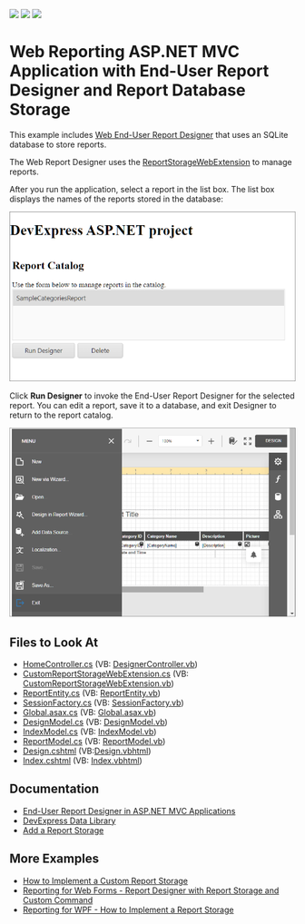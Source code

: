 <!-- default badges list -->
![](https://img.shields.io/endpoint?url=https://codecentral.devexpress.com/api/v1/VersionRange/128596503/23.1.3%2B)
[![](https://img.shields.io/badge/Open_in_DevExpress_Support_Center-FF7200?style=flat-square&logo=DevExpress&logoColor=white)](https://supportcenter.devexpress.com/ticket/details/T190370)
[![](https://img.shields.io/badge/📖_How_to_use_DevExpress_Examples-e9f6fc?style=flat-square)](https://docs.devexpress.com/GeneralInformation/403183)
<!-- default badges end -->
# Web Reporting ASP.NET MVC Application with End-User Report Designer and Report Database Storage

This example includes [Web End-User Report Designer](https://docs.devexpress.com/XtraReports/400216/web-reporting/asp-net-mvc-reporting/end-user-report-designer) that uses an SQLite database to store reports. 

The Web Report Designer uses the [ReportStorageWebExtension](https://documentation.devexpress.com/XtraReports/clsDevExpressXtraReportsWebExtensionsReportStorageWebExtensiontopic.aspx) to manage reports.

After you run the application, select a report in the list box. The list box displays the names of the reports stored in the database:

![](Images/report-catalog.png)

Click **Run Designer** to invoke the End-User Report Designer for the selected report. You can edit a report, save it to a database, and exit Designer to return to the report catalog.

![](Images/report-designer.png)

## Files to Look At  

 - [HomeController.cs](CS/Mvc_DbStorage_Sample/Controllers/HomeController.cs) (VB: [DesignerController.vb](VB/Mvc_DbStorage_Sample_VB/Controllers/HomeController.vb))  
 - [CustomReportStorageWebExtension.cs](CS/Mvc_DbStorage_Sample/Services/CustomReportStorageWebExtension.cs) (VB: [CustomReportStorageWebExtension.vb](VB/Mvc_DbStorage_Sample_VB/Services/CustomReportStorageWebExtension.vb))  
 - [ReportEntity.cs](CS/Mvc_DbStorage_Sample/DAL/ReportEntity.cs) (VB: [ReportEntity.vb](VB/Mvc_DbStorage_Sample_VB/DAL/ReportEntity.vb))  
 - [SessionFactory.cs](CS/Mvc_DbStorage_Sample/DAL/SessionFactory.cs) (VB: [SessionFactory.vb](VB/Mvc_DbStorage_Sample_VB/DAL/SessionFactory.vb))  
 - [Global.asax.cs](CS/Mvc_DbStorage_Sample/Global.asax.cs) (VB: [Global.asax.vb](VB/Mvc_DbStorage_Sample_VB/Global.asax.vb))  
 - [DesignModel.cs](CS/Mvc_DbStorage_Sample/Models/DesignModel.cs) (VB: [DesignModel.vb](VB/Mvc_DbStorage_Sample_VB/Models/DesignModel.vb))  
 - [IndexModel.cs](CS/Mvc_DbStorage_Sample/Models/IndexModel.cs) (VB: [IndexModel.vb](VB/Mvc_DbStorage_Sample_VB/Models/IndexModel.vb))  
 - [ReportModel.cs](CS/Mvc_DbStorage_Sample/Models/ReportModel.cs) (VB: [ReportModel.vb](VB/Mvc_DbStorage_Sample_VB/Models/ReportModel.vb))  
 - [Design.cshtml](CS/Mvc_DbStorage_Sample/Views/Home/Designer.cshtml) (VB:[Design.vbhtml](VB/Mvc_DbStorage_Sample_VB/Views/Home/Designer.vbhtml))  
 - [Index.cshtml](CS/Mvc_DbStorage_Sample/Views/Home/Index.cshtml) (VB: [Index.vbhtml](VB/Mvc_DbStorage_Sample_VB/Views/Home/Index.vbhtml))

 ## Documentation

- [End-User Report Designer in ASP.NET MVC Applications](https://docs.devexpress.com/XtraReports/400216/web-reporting/asp-net-mvc-reporting/end-user-report-designer-in-asp-net-mvc-applications)
- [DevExpress Data Library](https://docs.devexpress.com/CoreLibraries/17541/devexpress-data-library)
 - [Add a Report Storage](https://docs.devexpress.com/XtraReports/400204/web-reporting/asp-net-mvc-reporting/end-user-report-designer/add-a-report-storage)

 ## More Examples

 - [How to Implement a Custom Report Storage](https://github.com/DevExpress-Examples/reporting-winforms-custom-report-storage)
 - [Reporting for Web Forms - Report Designer with Report Storage and Custom Command](https://github.com/DevExpress-Examples/reporting-web-forms-designer-storage)
 - [Reporting for WPF - How to Implement a Report Storage](https://github.com/DevExpress-Examples/Reporting_wpf-end-user-report-designer-how-to-implement-a-report-storage-t292945)
